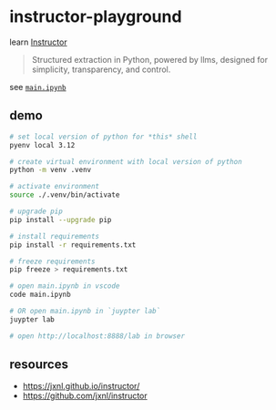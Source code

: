 # instructor-playground

learn [Instructor](https://jxnl.github.io/instructor/)

> Structured extraction in Python, powered by llms, designed for simplicity, transparency, and control.

see [`main.ipynb`](./main.ipynb)

## demo

```bash
# set local version of python for *this* shell
pyenv local 3.12

# create virtual environment with local version of python
python -m venv .venv

# activate environment
source ./.venv/bin/activate

# upgrade pip
pip install --upgrade pip

# install requirements
pip install -r requirements.txt

# freeze requirements
pip freeze > requirements.txt

# open main.ipynb in vscode
code main.ipynb

# OR open main.ipynb in `juypter lab`
juypter lab

# open http://localhost:8888/lab in browser
```

## resources

- <https://jxnl.github.io/instructor/>
- https://github.com/jxnl/instructor